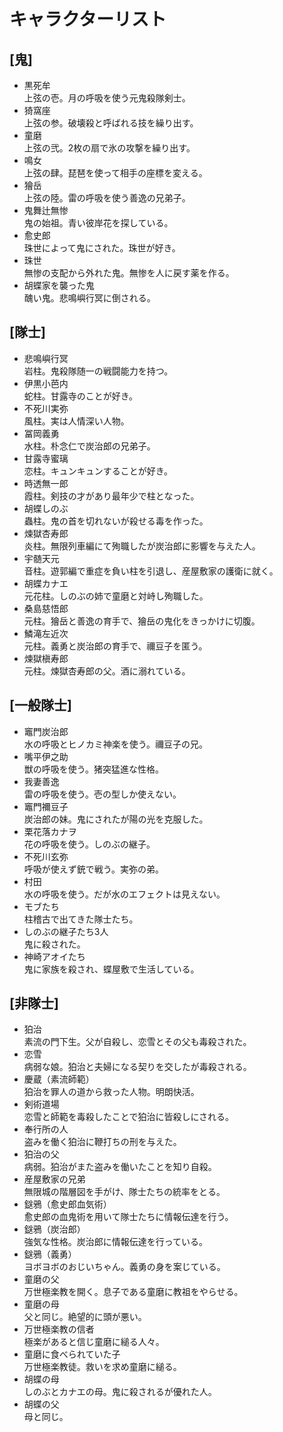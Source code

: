 # キャラクターリスト

## [鬼]
- 黒死牟  
  上弦の壱。月の呼吸を使う元鬼殺隊剣士。  
- 猗窩座  
  上弦の参。破壊殺と呼ばれる技を繰り出す。  
- 童磨  
  上弦の弐。2枚の扇で氷の攻撃を繰り出す。  
- 鳴女  
  上弦の肆。琵琶を使って相手の座標を変える。  
- 獪岳  
  上弦の陸。雷の呼吸を使う善逸の兄弟子。  
- 鬼舞辻無惨  
  鬼の始祖。青い彼岸花を探している。  
- 愈史郎  
  珠世によって鬼にされた。珠世が好き。  
- 珠世  
  無惨の支配から外れた鬼。無惨を人に戻す薬を作る。  
- 胡蝶家を襲った鬼  
  醜い鬼。悲鳴嶼行冥に倒される。  

## [隊士]
- 悲鳴嶼行冥  
  岩柱。鬼殺隊随一の戦闘能力を持つ。  
- 伊黒小芭内  
  蛇柱。甘露寺のことが好き。  
- 不死川実弥  
  風柱。実は人情深い人物。  
- 冨岡義勇  
  水柱。朴念仁で炭治郎の兄弟子。  
- 甘露寺蜜璃  
  恋柱。キュンキュンすることが好き。  
- 時透無一郎  
  霞柱。剣技の才があり最年少で柱となった。  
- 胡蝶しのぶ  
  蟲柱。鬼の首を切れないが殺せる毒を作った。  
- 煉獄杏寿郎  
  炎柱。無限列車編にて殉職したが炭治郎に影響を与えた人。  
- 宇髄天元  
  音柱。遊郭編で重症を負い柱を引退し、産屋敷家の護衛に就く。  
- 胡蝶カナエ  
  元花柱。しのぶの姉で童磨と対峙し殉職した。  
- 桑島慈悟郎  
  元柱。獪岳と善逸の育手で、獪岳の鬼化をきっかけに切腹。  
- 鱗滝左近次  
  元柱。義勇と炭治郎の育手で、禰豆子を匿う。  
- 煉獄槇寿郎  
  元柱。煉獄杏寿郎の父。酒に溺れている。  

## [一般隊士]
- 竈門炭治郎  
  水の呼吸とヒノカミ神楽を使う。禰豆子の兄。  
- 嘴平伊之助  
  獣の呼吸を使う。猪突猛進な性格。  
- 我妻善逸  
  雷の呼吸を使う。壱の型しか使えない。  
- 竈門禰󠄀豆子  
  炭治郎の妹。鬼にされたが陽の光を克服した。  
- 栗花落カナヲ  
  花の呼吸を使う。しのぶの継子。  
- 不死川玄弥  
  呼吸が使えず銃で戦う。実弥の弟。  
- 村田  
  水の呼吸を使う。だが水のエフェクトは見えない。  
- モブたち  
  柱稽古で出てきた隊士たち。  
- しのぶの継子たち3人  
  鬼に殺された。  
- 神崎アオイたち  
  鬼に家族を殺され、蝶屋敷で生活している。  

## [非隊士]
- 狛治  
  素流の門下生。父が自殺し、恋雪とその父も毒殺された。  
- 恋雪  
  病弱な娘。狛治と夫婦になる契りを交したが毒殺される。  
- 慶蔵（素流師範）  
  狛治を罪人の道から救った人物。明朗快活。  
- 剣術道場  
  恋雪と師範を毒殺したことで狛治に皆殺しにされる。  
- 奉行所の人  
  盗みを働く狛治に鞭打ちの刑を与えた。  
- 狛治の父  
  病弱。狛治がまた盗みを働いたことを知り自殺。  
- 産屋敷家の兄弟  
  無限城の階層図を手がけ、隊士たちの統率をとる。  
- 鎹鴉（愈史郎血気術）  
  愈史郎の血鬼術を用いて隊士たちに情報伝達を行う。  
- 鎹鴉（炭治郎）  
  強気な性格。炭治郎に情報伝達を行っている。  
- 鎹鴉（義勇）  
  ヨボヨボのおじいちゃん。義勇の身を案じている。  
- 童磨の父  
  万世極楽教を開く。息子である童磨に教祖をやらせる。  
- 童磨の母  
  父と同じ。絶望的に頭が悪い。  
- 万世極楽教の信者  
  極楽があると信じ童磨に縋る人々。  
- 童磨に食べられていた子  
  万世極楽教徒。救いを求め童磨に縋る。  
- 胡蝶の母  
  しのぶとカナエの母。鬼に殺されるが優れた人。  
- 胡蝶の父  
  母と同じ。  
